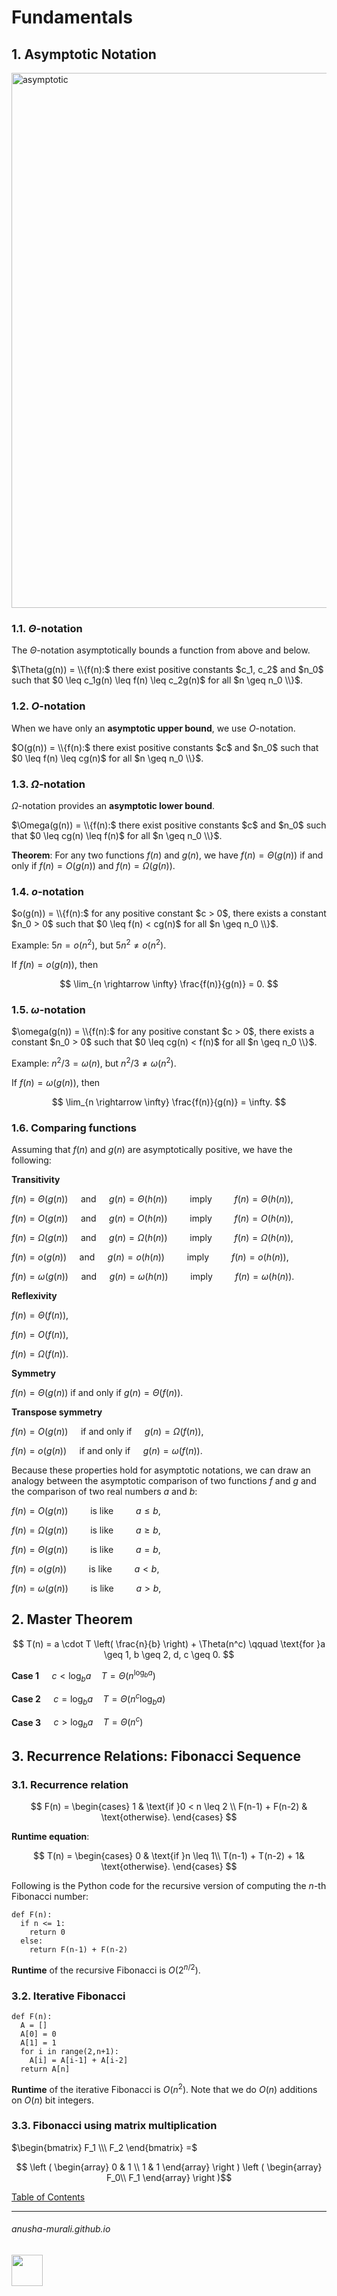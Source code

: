 # Fundamentals

## 1. Asymptotic Notation

<img width="856" alt="asymptotic" src="https://github.com/anusha-murali/anusha-murali.github.io/assets/111596338/cb2a42a0-56f8-4d5c-ac7e-4f37d72f9967">


### 1.1. $\Theta$-notation

The $\Theta$-notation asymptotically bounds a function from above and below.

$\Theta(g(n)) = \\{f(n):$ there exist positive constants $c_1, c_2$ and $n_0$ such that $0 \leq c_1g(n) \leq f(n) \leq c_2g(n)$ for all $n \geq n_0 \\}$.

### 1.2. $O$-notation

When we have only an **asymptotic upper bound**, we use $O$-notation.

$O(g(n)) = \\{f(n):$ there exist positive constants $c$ and $n_0$ such that $0  \leq f(n) \leq cg(n)$ for all $n \geq n_0 \\}$.


### 1.3. $\Omega$-notation

$\Omega$-notation provides an **asymptotic lower bound**.

$\Omega(g(n)) = \\{f(n):$ there exist positive constants $c$ and $n_0$ such that $0  \leq  cg(n) \leq f(n)$ for all $n \geq n_0 \\}$.


**Theorem**: For any two functions $f(n)$ and $g(n)$, we have $f(n) = \Theta(g(n))$ if and only if $f(n) = O(g(n))$ and $f(n) = \Omega(g(n))$.


### 1.4. $o$-notation

$o(g(n)) = \\{f(n):$ for any positive constant $c > 0$, there exists a constant $n_0 > 0$ such that $0  \leq f(n) < cg(n)$ for all $n \geq n_0 \\}$.

Example: $5n = o(n^2)$, but $5n^2 \neq o(n^2)$.

If $f(n) = o(g(n))$, then

$$
\lim_{n \rightarrow \infty} \frac{f(n)}{g(n)} = 0.
$$


### 1.5. $\omega$-notation

$\omega(g(n)) = \\{f(n):$ for any positive constant $c > 0$, there exists a constant $n_0 > 0$ such that $0  \leq  cg(n) < f(n)$ for all $n \geq n_0 \\}$.

Example: $n^2/3 = \omega(n)$, but $n^2/3 \neq \omega(n^2)$.

If $f(n) = \omega(g(n))$, then

$$
\lim_{n \rightarrow \infty} \frac{f(n)}{g(n)} = \infty.
$$

### 1.6. Comparing functions

Assuming that $f(n)$ and $g(n)$ are asymptotically positive, we have the following:

**Transitivity**

$f(n) = \Theta(g(n))\quad$ and $\quad g(n) = \Theta(h(n))\qquad$ imply $\qquad f(n) = \Theta(h(n))$,

$f(n) = O(g(n))\quad$ and $\quad g(n) = O(h(n))\qquad$ imply $\qquad f(n) = O(h(n))$,

$f(n) = \Omega(g(n))\quad$ and $\quad g(n) = \Omega(h(n))\qquad$ imply $\qquad f(n) = \Omega(h(n))$,

$f(n) = o(g(n))\quad$ and $\quad g(n) = o(h(n))\qquad$ imply $\qquad f(n) = o(h(n))$,

$f(n) = \omega(g(n))\quad$ and $\quad g(n) = \omega(h(n))\qquad$ imply $\qquad f(n) = \omega(h(n))$.

**Reflexivity**

$f(n) = \Theta(f(n))$,

$f(n) = O(f(n))$,

$f(n) = \Omega(f(n))$.


**Symmetry**

$f(n) = \Theta(g(n))$ if and only if $g(n) = \Theta(f(n))$.


**Transpose symmetry**

$f(n) = O(g(n))\quad$ if and only if $\quad g(n) = \Omega(f(n))$,

$f(n) = o(g(n))\quad$ if and only if $\quad g(n) = \omega(f(n))$.


Because these properties hold for asymptotic notations, we can draw an analogy between the asymptotic comparison of two functions $f$ and $g$ and the comparison of two real numbers $a$ and $b$:


$f(n) = O(g(n))\qquad$ is like $\qquad a\leq b$,

$f(n) = \Omega(g(n))\qquad$ is like $\qquad a\geq b$,

$f(n) = \Theta(g(n))\qquad$ is like $\qquad a = b$,

$f(n) = o(g(n))\qquad$ is like $\qquad a <  b$,

$f(n) = \omega(g(n))\qquad$ is like $\qquad a > b$,

## 2. Master Theorem

$$
T(n) = a \cdot T \left( \frac{n}{b} \right) + \Theta(n^c) \qquad \text{for }a \geq 1, b \geq 2, d, c \geq 0.
$$

**Case 1** $\quad c < \log_b a \quad T = \Theta(n^{\log_b a})$

**Case 2** $\quad c = \log_b a \quad T = \Theta(n^c \log_b a)$

**Case 3** $\quad c > \log_b a \quad T = \Theta(n^c)$


## 3. Recurrence Relations: Fibonacci Sequence

### 3.1. Recurrence relation

$$
F(n) =
\begin{cases}
1 & \text{if }0 < n \leq 2 \\
F(n-1) + F(n-2) & \text{otherwise}.
\end{cases}
$$

**Runtime equation**:

$$
T(n) =
\begin{cases}
0 & \text{if }n \leq 1\\
T(n-1) + T(n-2) + 1& \text{otherwise}.
\end{cases}
$$

Following is the Python code for the recursive version of computing the $n$-th Fibonacci number:

```
def F(n):
  if n <= 1:
    return 0
  else:
    return F(n-1) + F(n-2)
```

**Runtime** of the recursive Fibonacci is $O(2^{n/2})$.

### 3.2. Iterative Fibonacci

```
def F(n):
  A = []
  A[0] = 0
  A[1] = 1
  for i in range(2,n+1):
    A[i] = A[i-1] + A[i-2]
  return A[n]
```

**Runtime** of the iterative Fibonacci is $O(n^2)$. Note that we do $O(n)$ additions on $O(n)$ bit integers.

### 3.3. Fibonacci using matrix multiplication

$\begin{bmatrix} F_1 \\\ F_2 \end{bmatrix}  =$

$$
\left (
\begin{array}
0 & 1 \\
1 & 1 
\end{array}
\right )
\left ( 
\begin{array}
F_0\\
F_1
\end{array} 
\right )$$

[Table of Contents](./index.md)
<!--
![111596338](https://github.com/anusha-murali/anusha-murali.github.io/assets/111596338/639243aa-2857-4595-a65a-7852762bb002)
-->

* * *
###### anusha-murali.github.io

<img src="https://github.com/anusha-murali/anusha-murali.github.io/assets/111596338/639243aa-2857-4595-a65a-7852762bb002" width="50" height="50"/>
